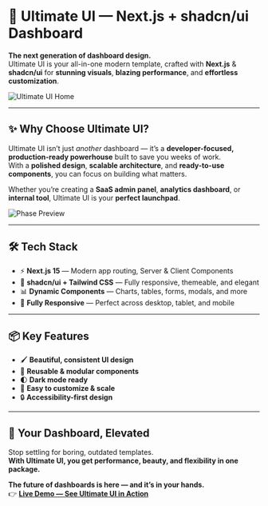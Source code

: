 # 🚀 Ultimate UI — Next.js + shadcn/ui Dashboard

**The next generation of dashboard design.**  
Ultimate UI is your all-in-one modern template, crafted with **Next.js** & **shadcn/ui** for **stunning visuals**, **blazing performance**, and **effortless customization**.

![Ultimate UI Home](https://github.com/user-attachments/assets/26461c2e-93d9-40d7-8600-87b6fc5eef99)

---

## ✨ Why Choose Ultimate UI?
Ultimate UI isn’t just *another* dashboard — it’s a **developer-focused, production-ready powerhouse** built to save you weeks of work.  
With a **polished design**, **scalable architecture**, and **ready-to-use components**, you can focus on building what matters.

Whether you’re creating a **SaaS admin panel**, **analytics dashboard**, or **internal tool**, Ultimate UI is your **perfect launchpad**.

![Phase Preview](https://github.com/user-attachments/assets/384771e6-ddbe-40ea-a69b-47627601cdb6)

---

## 🛠 Tech Stack
- ⚡ **Next.js 15** — Modern app routing, Server & Client Components  
- 🎨 **shadcn/ui + Tailwind CSS** — Fully responsive, themeable, and elegant  
- 📊 **Dynamic Components** — Charts, tables, forms, modals, and more  
- 📱 **Fully Responsive** — Perfect across desktop, tablet, and mobile  

---

## 📦 Key Features
- 🖌 **Beautiful, consistent UI design**  
- 🔄 **Reusable & modular components**  
- 🌓 **Dark mode ready**  
- 🚀 **Easy to customize & scale**  
- 🔒 **Accessibility-first design**  

---

## 🌟 Your Dashboard, Elevated
Stop settling for boring, outdated templates.  
**With Ultimate UI, you get performance, beauty, and flexibility in one package.**  

**The future of dashboards is here — and it’s in your hands.**  
👉 [**Live Demo — See Ultimate UI in Action**](YOUR_APP_LINK)
